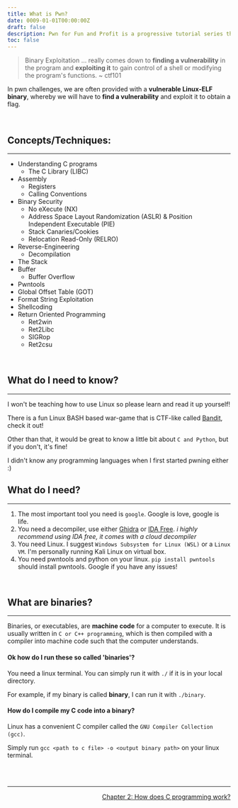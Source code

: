```yaml
---
title: What is Pwn?
date: 0009-01-01T00:00:00Z
draft: false
description: Pwn for Fun and Profit is a progressive tutorial series that aims to be noob-friendly enough for anyone to dive in, and equip them with the skills to come out with substantial knowledge on The Art of Pwn.
toc: false
---
```



> Binary Exploitation ... really comes down to **finding a vulnerability** in the program and **exploiting it** to gain control of a shell or modifying the program's functions. ~ ctf101

In pwn challenges, we are often provided with a **vulnerable Linux-ELF binary**, whereby we will have to **find a vulnerability** and exploit it to obtain a flag.

<br>

## Concepts/Techniques:
---
- Understanding C programs
  - The C Library (LIBC)
- Assembly
  - Registers
  - Calling Conventions
- Binary Security
  - No eXecute (NX)
  - Address Space Layout Randomization (ASLR) & Position Independent Executable (PIE)
  - Stack Canaries/Cookies
  - Relocation Read-Only (RELRO)
- Reverse-Engineering
  - Decompilation
- The Stack
- Buffer
  - Buffer Overflow
- Pwntools
- Global Offset Table (GOT)
- Format String Exploitation
- Shellcoding
- Return Oriented Programming
  - Ret2win
  - Ret2Libc
  - SIGRop
  - Ret2csu

<br>

## What do I need to know?
---
I won't be teaching how to use Linux so please learn and read it up yourself!

There is a fun Linux BASH based war-game that is CTF-like called [Bandit](https://overthewire.org/wargames/bandit/), check it out!

Other than that, it would be great to know a little bit about `C and Python`, but if you don't, it's fine!

I didn't know any programming languages when I first started pwning either :)
<br>

## What do I need?
---
1. The most important tool you need is ``google``. Google is love, google is life.
2. You need a decompiler, use either [Ghidra](https://ghidra-sre.org/) or [IDA Free](https://hex-rays.com/ida-free). _i highly recommend using IDA free, it comes with a cloud decompiler_
3. You need Linux. I suggest `Windows Subsystem for Linux (WSL)` or a `Linux VM`. I'm personally running Kali Linux on virtual box.
4. You need pwntools and python on your linux. ``pip install pwntools`` should install pwntools. Google if you have any issues!

<br>

## What are binaries?
---
Binaries, or executables, are **machine code** for a computer to execute. It is usually written in ``C or C++ programming``, which is then compiled with a compiler into machine code such that the computer understands.

#### Ok how do I run these so called 'binaries'?

You need a linux terminal. You can simply run it with `./` if it is in your local directory.

For example, if my binary is called **binary**, I can run it with `./binary`.

#### How do I compile my C code into a binary?

Linux has a convenient C compiler called the `GNU Compiler Collection (gcc)`.

Simply run ``gcc <path to c file> -o <output binary path>`` on your linux terminal.


<br><br>

---

<div style="text-align: right"> <a href="/pwn/innerworkings/how_does_c_programming_work">Chapter 2: How does C programming work?</a> </div>

